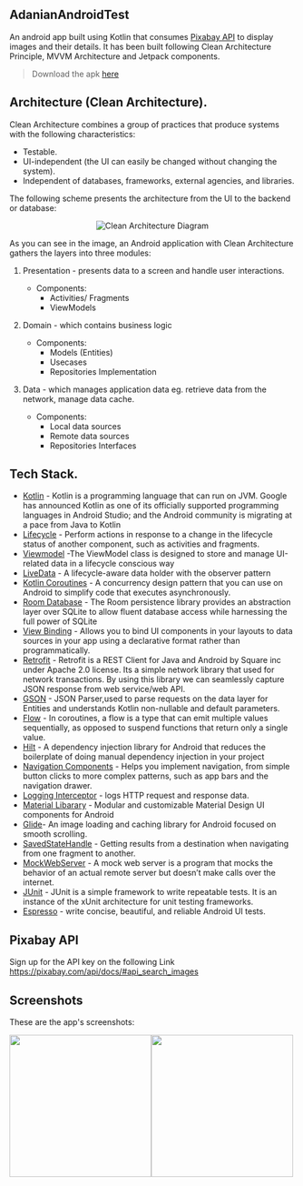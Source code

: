## AdanianAndroidTest

An android app built using Kotlin that consumes [Pixabay API](https://pixabay.com/api/docs/#api_search_images) to display images and their details. It has been built following Clean Architecture Principle, MVVM Architecture and Jetpack components.

> Download the apk [here](https://drive.google.com/file/d/1AkNYoby6kXTOnlSb_Uk43kyBurYlWTzY/view?usp=sharing)

## Architecture (Clean Architecture).
Clean Architecture combines a group of practices that produce systems with the following characteristics:
- Testable.
- UI-independent (the UI can easily be changed without changing the system).
- Independent of databases, frameworks, external agencies, and libraries.

The following scheme presents the architecture from the UI to the backend or database:

<p align="center"><img src="assets/architecture.png" alt="Clean Architecture Diagram"></p>

As you can see in the image, an Android application with Clean Architecture gathers the layers into three modules:
1. Presentation - presents data to a screen and handle user interactions.
     - Components:
       - Activities/ Fragments
       - ViewModels
       
2. Domain - which contains business logic
     - Components:
       - Models (Entities)
       - Usecases
       - Repositories Implementation
       
3. Data - which manages application data eg. retrieve data from the network, manage data cache.
     - Components:
       - Local data sources
       - Remote data sources
       - Repositories Interfaces
       
 ## Tech Stack.      
- [Kotlin](https://developer.android.com/kotlin) - Kotlin is a programming language that can run on JVM. Google has announced Kotlin as one of its officially supported programming languages in Android Studio; and the Android community is migrating at a pace from Java to Kotlin
- [Lifecycle](https://developer.android.com/topic/libraries/architecture/lifecycle) - Perform actions in response to a change in the lifecycle status of another component, such as activities and fragments.
- [Viewmodel](https://developer.android.com/topic/libraries/architecture/viewmodel) -The ViewModel class is designed to store and manage UI-related data in a lifecycle conscious way
- [LiveData](https://developer.android.com/topic/libraries/architecture/livedata) -  A lifecycle-aware data holder with the observer pattern
- [Kotlin Coroutines](https://developer.android.com/kotlin/coroutines) - A concurrency design pattern that you can use on Android to simplify code that executes asynchronously.
- [Room Database](https://developer.android.com/training/data-storage/room) - The Room persistence library provides an abstraction layer over SQLite to allow fluent database access while harnessing the full power of SQLite
- [View Binding](https://developer.android.com/topic/libraries/data-binding/) - Allows you to bind UI components in your layouts to data sources in your app using a declarative format rather than programmatically.
- [Retrofit](https://square.github.io/retrofit) -  Retrofit is a REST Client for Java and Android by Square inc under Apache 2.0 license. Its a simple network library that used for network transactions. By using this library we can seamlessly capture JSON response from web service/web API.
- [GSON](https://github.com/square/gson) - JSON Parser,used to parse requests on the data layer for Entities and understands Kotlin non-nullable and default parameters.
- [Flow](https://developer.android.com/kotlin/flow) - In coroutines, a flow is a type that can emit multiple values sequentially, as opposed to suspend functions that return only a single value.
- [Hilt](https://developer.android.com/training/dependency-injection/hilt-android) -  A dependency injection library for Android that reduces the boilerplate of doing manual dependency injection in your project
- [Navigation Components](https://developer.android.com/guide/navigation/navigation-getting-started) -  Helps you implement navigation, from simple button clicks to more complex patterns, such as app bars and the navigation drawer.
- [Logging Interceptor](https://github.com/square/okhttp/blob/master/okhttp-logging-interceptor/README.md) -  logs HTTP request and response data.
- [Material Libarary](https://material.io/develop/android) -  Modular and customizable Material Design UI components for Android
- [Glide](https://github.com/bumptech/glide)- An image loading and caching library for Android focused on smooth scrolling.
- [SavedStateHandle](https://developer.android.com/guide/navigation/navigation-programmatic) - Getting results from a destination when navigating from one fragment to another.
- [MockWebServer](https://github.com/square/okhttp/tree/master/mockwebserver) -  A mock web server is a program that mocks the behavior of an actual remote server but doesn’t make calls over the internet. 
- [JUnit](https://junit.org/junit4/) - JUnit is a simple framework to write repeatable tests. It is an instance of the xUnit architecture for unit testing frameworks.
- [Espresso](https://developer.android.com/training/testing/espresso) - write concise, beautiful, and reliable Android UI tests.


## Pixabay API
Sign up for the API key  on the following Link https://pixabay.com/api/docs/#api_search_images

## Screenshots
These are the app's screenshots:

<img src="assets/img1.png" width="250"/><img src="assets/img1.1.png" width="250"/> 
